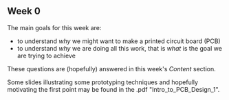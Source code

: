 

## Week 0

The main goals for this week are:

* to understand *why* we might want to make a printed circuit board (PCB)
* to understand *why* we are doing all this work, that is *what* is the goal we are trying to achieve

These questions are (hopefully) answered in this week's *Content* section.

Some slides illustrating some prototyping techniques and hopefully motivating the first point may be found
in the .pdf "Intro_to_PCB_Design_1".

